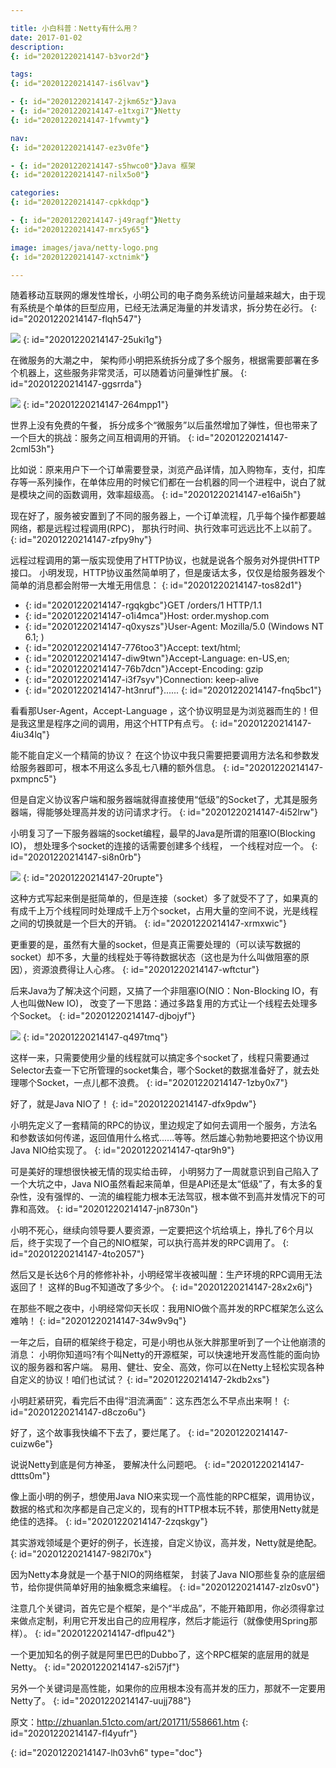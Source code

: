 ```yaml
---

title: 小白科普：Netty有什么用？
date: 2017-01-02
description:
{: id="20201220214147-b3vor2d"}

tags:
{: id="20201220214147-is6lvav"}

- {: id="20201220214147-2jkm65z"}Java
- {: id="20201220214147-e1txgi7"}Netty
{: id="20201220214147-1fvwmty"}

nav:
{: id="20201220214147-ez3v0fe"}

- {: id="20201220214147-s5hwco0"}Java 框架
{: id="20201220214147-nilx5o0"}

categories:
{: id="20201220214147-cpkkdqp"}

- {: id="20201220214147-j49ragf"}Netty
{: id="20201220214147-mrx5y65"}

image: images/java/netty-logo.png
{: id="20201220214147-xctnimk"}

---
```


随着移动互联网的爆发性增长，小明公司的电子商务系统访问量越来越大，由于现有系统是个单体的巨型应用，已经无法满足海量的并发请求，拆分势在必行。
{: id="20201220214147-flqh547"}

![](./2019-01-02_小白科普Netty有什么用/1.png)
{: id="20201220214147-25uki1g"}

在微服务的大潮之中， 架构师小明把系统拆分成了多个服务，根据需要部署在多个机器上，这些服务非常灵活，可以随着访问量弹性扩展。
{: id="20201220214147-ggsrrda"}

![](./2019-01-02_小白科普Netty有什么用/2.png)
{: id="20201220214147-264mpp1"}

世界上没有免费的午餐， 拆分成多个“微服务”以后虽然增加了弹性，但也带来了一个巨大的挑战：服务之间互相调用的开销。
{: id="20201220214147-2cml53h"}

比如说：原来用户下一个订单需要登录，浏览产品详情，加入购物车，支付，扣库存等一系列操作，在单体应用的时候它们都在一台机器的同一个进程中，说白了就是模块之间的函数调用，效率超级高。
{: id="20201220214147-e16ai5h"}

现在好了，服务被安置到了不同的服务器上，一个订单流程，几乎每个操作都要越网络，都是远程过程调用(RPC)， 那执行时间、执行效率可远远比不上以前了。
{: id="20201220214147-zfpy9hy"}

远程过程调用的第一版实现使用了HTTP协议，也就是说各个服务对外提供HTTP接口。 小明发现，HTTP协议虽然简单明了，但是废话太多，仅仅是给服务器发个简单的消息都会附带一大堆无用信息：
{: id="20201220214147-tos82d1"}

* {: id="20201220214147-rgqkgbc"}GET /orders/1 HTTP/1.1
* {: id="20201220214147-o1i4mca"}Host: order.myshop.com
* {: id="20201220214147-q0xyszs"}User-Agent: Mozilla/5.0 (Windows NT 6.1; )
* {: id="20201220214147-776too3"}Accept: text/html;
* {: id="20201220214147-diw9twn"}Accept-Language: en-US,en;
* {: id="20201220214147-76b7dcn"}Accept-Encoding: gzip
* {: id="20201220214147-i3f7syv"}Connection: keep-alive
* {: id="20201220214147-ht3nruf"}......
{: id="20201220214147-fnq5bc1"}

看看那User-Agent，Accept-Language ，这个协议明显是为浏览器而生的！但是我这里是程序之间的调用，用这个HTTP有点亏。
{: id="20201220214147-4iu34lq"}

能不能自定义一个精简的协议？ 在这个协议中我只需要把要调用方法名和参数发给服务器即可，根本不用这么多乱七八糟的额外信息。
{: id="20201220214147-pxmpnc5"}

但是自定义协议客户端和服务器端就得直接使用“低级”的Socket了，尤其是服务器端，得能够处理高并发的访问请求才行。
{: id="20201220214147-4i52lrw"}

小明复习了一下服务器端的socket编程，最早的Java是所谓的阻塞IO(Blocking IO)， 想处理多个socket的连接的话需要创建多个线程， 一个线程对应一个。
{: id="20201220214147-si8n0rb"}

![](./2019-01-02_小白科普Netty有什么用/3.png)
{: id="20201220214147-20rupte"}

这种方式写起来倒是挺简单的，但是连接（socket）多了就受不了了，如果真的有成千上万个线程同时处理成千上万个socket，占用大量的空间不说，光是线程之间的切换就是一个巨大的开销。
{: id="20201220214147-xrmxwic"}

更重要的是，虽然有大量的socket，但是真正需要处理的（可以读写数据的socket）却不多，大量的线程处于等待数据状态（这也是为什么叫做阻塞的原因），资源浪费得让人心疼。
{: id="20201220214147-wftctur"}

后来Java为了解决这个问题，又搞了一个非阻塞IO(NIO：Non-Blocking IO，有人也叫做New IO)， 改变了一下思路：通过多路复用的方式让一个线程去处理多个Socket。
{: id="20201220214147-djbojyf"}

![](./2019-01-02_小白科普Netty有什么用/4.png)
{: id="20201220214147-q497tmq"}

这样一来，只需要使用少量的线程就可以搞定多个socket了，线程只需要通过Selector去查一下它所管理的socket集合，哪个Socket的数据准备好了，就去处理哪个Socket，一点儿都不浪费。
{: id="20201220214147-1zby0x7"}

好了，就是Java NIO了！
{: id="20201220214147-dfx9pdw"}

小明先定义了一套精简的RPC的协议，里边规定了如何去调用一个服务，方法名和参数该如何传递，返回值用什么格式......等等。然后雄心勃勃地要把这个协议用Java NIO给实现了。
{: id="20201220214147-qtar9h9"}

可是美好的理想很快被无情的现实给击碎， 小明努力了一周就意识到自己陷入了一个大坑之中，Java NIO虽然看起来简单，但是API还是太“低级”了，有太多的复杂性，没有强悍的、一流的编程能力根本无法驾驭，根本做不到高并发情况下的可靠和高效。
{: id="20201220214147-jn8730n"}

小明不死心，继续向领导要人要资源，一定要把这个坑给填上，挣扎了6个月以后，终于实现了一个自己的NIO框架，可以执行高并发的RPC调用了。
{: id="20201220214147-4to2057"}

然后又是长达6个月的修修补补，小明经常半夜被叫醒：生产环境的RPC调用无法返回了！ 这样的Bug不知道改了多少个。
{: id="20201220214147-28x2x6j"}

在那些不眠之夜中，小明经常仰天长叹：我用NIO做个高并发的RPC框架怎么这么难呐！
{: id="20201220214147-34w9v9q"}

一年之后，自研的框架终于稳定，可是小明也从张大胖那里听到了一个让他崩溃的消息： 小明你知道吗?有个叫Netty的开源框架，可以快速地开发高性能的面向协议的服务器和客户端。 易用、健壮、安全、高效，你可以在Netty上轻松实现各种自定义的协议！咱们也试试？
{: id="20201220214147-2kdb2xs"}

小明赶紧研究，看完后不由得“泪流满面”：这东西怎么不早点出来啊！
{: id="20201220214147-d8czo6u"}

好了，这个故事我快编不下去了，要烂尾了。
{: id="20201220214147-cuizw6e"}

说说Netty到底是何方神圣， 要解决什么问题吧。
{: id="20201220214147-dttts0m"}

像上面小明的例子，想使用Java NIO来实现一个高性能的RPC框架，调用协议，数据的格式和次序都是自己定义的，现有的HTTP根本玩不转，那使用Netty就是绝佳的选择。
{: id="20201220214147-2zqskgy"}

其实游戏领域是个更好的例子，长连接，自定义协议，高并发，Netty就是绝配。
{: id="20201220214147-982l70x"}

因为Netty本身就是一个基于NIO的网络框架， 封装了Java NIO那些复杂的底层细节，给你提供简单好用的抽象概念来编程。
{: id="20201220214147-zlz0sv0"}

注意几个关键词，首先它是个框架，是个“半成品”，不能开箱即用，你必须得拿过来做点定制，利用它开发出自己的应用程序，然后才能运行（就像使用Spring那样）。
{: id="20201220214147-dflpu42"}

一个更加知名的例子就是阿里巴巴的Dubbo了，这个RPC框架的底层用的就是Netty。
{: id="20201220214147-s2i57jf"}

另外一个关键词是高性能，如果你的应用根本没有高并发的压力，那就不一定要用Netty了。
{: id="20201220214147-uujj788"}

原文：http://zhuanlan.51cto.com/art/201711/558661.htm
{: id="20201220214147-fl4yufr"}


{: id="20201220214147-lh03vh6" type="doc"}
